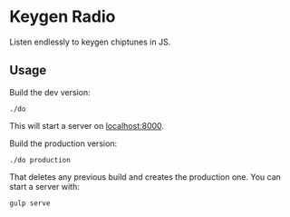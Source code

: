 # Keygen Radio

Listen endlessly to keygen chiptunes in JS.

## Usage

Build the dev version:

    ./do

This will start a server on [localhost:8000](http://localhost:8000).

Build the production version:

    ./do production

That deletes any previous build and creates the production one. You can start a
server with:

    gulp serve

